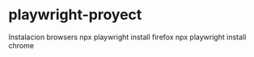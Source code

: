 # playwright-proyect

Instalacion browsers 
npx playwright install firefox
npx playwright install chrome

